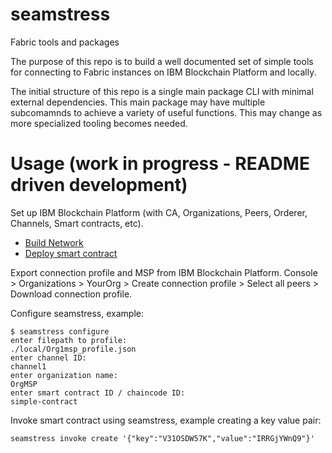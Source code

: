 # seamstress
Fabric tools and packages

The purpose of this repo is to build a well documented set of simple tools
for connecting to Fabric instances on IBM Blockchain Platform and locally.

The initial structure of this repo is a single main package CLI with minimal
external dependencies. This main package may have multiple subcomamnds to
achieve a variety of useful functions. This may change as more specialized
tooling becomes needed.

# Usage (work in progress - README driven development)

Set up IBM Blockchain Platform (with CA, Organizations, Peers, Orderer, Channels, Smart contracts, etc).

* [Build Network](https://cloud.ibm.com/docs/blockchain?topic=blockchain-ibp-console-build-network)
* [Deploy smart contract](https://cloud.ibm.com/docs/blockchain?topic=blockchain-ibp-console-smart-contracts)

Export connection profile and MSP from IBM Blockchain Platform. Console > Organizations > YourOrg > Create connection profile > Select all peers > Download connection profile.

Configure seamstress, example:
```
$ seamstress configure
enter filepath to profile:
./local/Org1msp_profile.json
enter channel ID:
channel1
enter organization name:
OrgMSP
enter smart contract ID / chaincode ID:
simple-contract
```

Invoke smart contract using seamstress, example creating a key value pair:
```
seamstress invoke create '{"key":"V31OSDW57K","value":"IRRGjYWnQ9"}'
```
